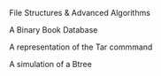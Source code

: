 File Structures &amp; Advanced Algorithms

A Binary Book Database

A representation of the Tar commmand

A simulation of a Btree
